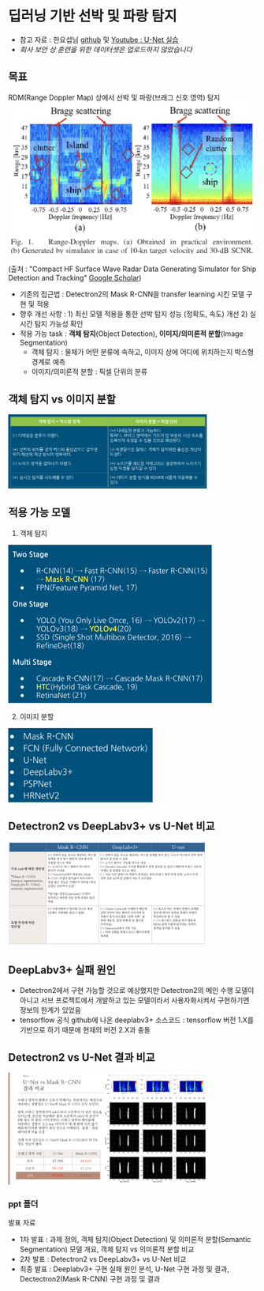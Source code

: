 # 딥러닝 기반 선박 및 파랑 탐지

- 참고 자료 : 한요섭님 [github](https://github.com/hanyoseob/youtube-cnn-002-pytorch-unet) 및 [Youtube : U-Net 실습](https://www.youtube.com/watch?v=sSxdQq9CCx0)
- _회사 보안 상 훈련을 위한 데이터셋은 업로드하지 않았습니다_

## 목표
RDM(Range Doppler Map) 상에서 선박 및 파랑(브래그 신호 영역) 탐지
<img width="714" alt="Compact HF Surface Wave Radar Data Generating Simulator for Ship Detection and Tracking" src="https://github.com/dddonghwa/setsystem-intern/blob/main/image/image1.png">

(출처 : "Compact HF Surface Wave Radar Data Generating Simulator for Ship Detection and Tracking" [Google Scholar](https://scholar.google.com/scholar?hl=ko&as_sdt=0%2C5&q=Compact+HF+Surface+Wave+Radar+Data+Generating+Simulator+for+Ship+Detection+and+Tracking&btnG=))
- 기존의 접근법 : Detectron2의 Mask R-CNN을 transfer learning 시킨 모델 구현 및 적용
- 향후 개선 사항 : 1) 최신 모델 적용을 통한 선박 탐지 성능 (정확도, 속도) 개선 2) 실시간 탐지 가능성 확인
- 적용 가능 task : __객체 탐지__(Object Detection), __이미지/의미론적 분할__(Image Segmentation)
	- 객체 탐지 : 물체가 어떤 분류에 속하고, 이미지 상에 어디에 위치하는지 박스형 경계로 예측
	- 이미지/의미론적 분할 : 픽셀 단위의 분류

## 객체 탐지 vs 이미지 분할
<img src='https://github.com/dddonghwa/setsystem-intern/blob/main/image/image2.png' width='80%'>

## 적용 가능 모델
1. 객체 탐지
<img src='https://github.com/dddonghwa/setsystem-intern/blob/main/image/image4.png'>

2. 이미지 분할
<img src='https://github.com/dddonghwa/setsystem-intern/blob/main/image/image3.png' height=150>

## Detectron2 vs DeepLabv3+ vs U-Net 비교
<img src='https://github.com/dddonghwa/setsystem-intern/blob/main/image/image5.png' width='80%'>

## DeepLabv3+ 실패 원인
- Detectron2에서 구현 가능할 것으로 예상했지만 Detectron2의 메인 수행 모델이 아니고 서브 프로젝트에서 개발하고 있는 모델이라서 사용자화시켜서 구현하기엔 정보의 한계가 있었음 
- tensorflow 공식 github에 나온 deeplabv3+ 소스코드 : tensorflow 버전 1.X를 기반으로 하기 때문에 현재의 버전 2.X과 충돌


## Detectron2 vs U-Net 결과 비교
<img src='https://github.com/dddonghwa/setsystem-intern/blob/main/image/image6.png' width='80%'>

### ppt 폴더
발표 자료
- 1차 발표 : 과제 정의, 객체 탐지(Object Detection) 및 의미론적 분할(Semantic Segmentation) 모델 개요, 객체 탐지 vs 의미론적 분할 비교
- 2차 발표 : Detectron2 vs DeepLabv3+ vs U-Net 비교
- 최종 발표 : Deeplabv3+ 구현 실패 원인 분석, U-Net 구현 과정 및 결과, Dectectron2(Mask R-CNN) 구현 과정 및 결과
